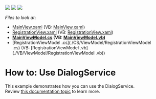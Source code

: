 <!-- default badges list -->
![](https://img.shields.io/endpoint?url=https://codecentral.devexpress.com/api/v1/VersionRange/128658184/14.1.7%2B)
[![](https://img.shields.io/badge/Open_in_DevExpress_Support_Center-FF7200?style=flat-square&logo=DevExpress&logoColor=white)](https://supportcenter.devexpress.com/ticket/details/T145641)
[![](https://img.shields.io/badge/📖_How_to_use_DevExpress_Examples-e9f6fc?style=flat-square)](https://docs.devexpress.com/GeneralInformation/403183)
<!-- default badges end -->
<!-- default file list -->
*Files to look at*:

* [MainView.xaml](./CS/View/MainView.xaml) (VB: [MainView.xaml](./VB/View/MainView.xaml))
* [RegistrationView.xaml](./CS/View/RegistrationView.xaml) (VB: [RegistrationView.xaml](./VB/View/RegistrationView.xaml))
* **[MainViewModel.cs](./CS/ViewModel/MainViewModel.cs) (VB: [MainViewModel.vb](./VB/ViewModel/MainViewModel.vb))**
* [RegistrationViewModel .cs](./CS/ViewModel/RegistrationViewModel .cs) (VB: [RegistrationViewModel .vb](./VB/ViewModel/RegistrationViewModel .vb))
<!-- default file list end -->
# How to: Use DialogService


This example demonstrates how you can use the DialogService.<br />Review <a href="https://documentation.devexpress.com/#WPF/CustomDocument17467">this documentation topic</a> to learn more.

<br/>


